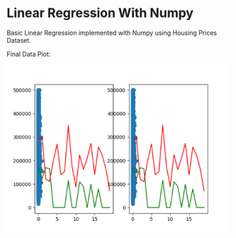 # Linear Regression With Numpy

Basic Linear Regression implemented with Numpy using Housing Prices Dataset.

Final Data Plot:

![alt text](https://github.com/dr-alberto/LinearRegressionWithNumpy/blob/master/Figure_1.png)
